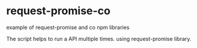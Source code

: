 # request-promise-co
example of request-promise and co npm libraries

The script helps to run a API multiple times. using request-promise library.
